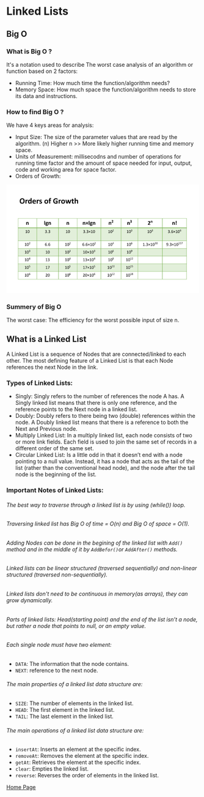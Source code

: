 # Linked Lists

## Big O
### What is Big O ?
It's a notation used to describe The worst case analysis of an algorithm or function based on 2 factors:
- Running Time: How much time the function/algorithm needs?
- Memory Space: How much space the function/algorithm needs to store its data and instructions.

### How to find Big O ?
We have 4 keys areas for analysis:
- Input Size: The size of the parameter values that are read by the algorithm. (n) Higher n >> More likely higher running time and memory space.
- Units of Measurement: millisecodns and number of operations for running time factor and the amount of space needed for input, output, code and working area for space factor.
- Orders of Growth: 

![Order of Growth](./read03a.PNG)

### Summery of Big O
The worst case: The efficiency for the worst possible input of size n.

## What is a Linked List
A Linked List is a sequence of Nodes that are connected/linked to each other. The most defining feature of a Linked List is that each Node references the next Node in the link.

### Types of Linked Lists:
- Singly: Singly refers to the number of references the node A has. A Singly linked list means that there is only one reference, and the reference points to the Next node in a linked list.
- Doubly: Doubly refers to there being two (double) references within the node. A Doubly linked list means that there is a reference to both the Next and Previous node.
- Multiply Linked List: In a multiply linked list, each node consists of two or more link fields. Each field is used to join the same set of records in a different order of the same set.
- Circular Linked List: Is a little odd in that it doesn’t end with a node pointing to a null value. Instead, it has a node that acts as the tail of the list (rather than the conventional head node), and the node after the tail node is the beginning of the list. 

### Important Notes of Linked Lists:
###### The best way to traverse through a linked list is by using (while()) loop.
###### Traversing linked list has Big O of time = O(n) and Big O of space = O(1).
###### Adding Nodes can be done in the begining of the linked list with `Add()` method and in the middle of it by `AddBefor()`or `AddAfter()` methods.
###### Linked lists can be linear structured (traversed sequentially) and non-linear structured (traversed non-sequentially).
###### Linked lists don't need to be continuous in memory(as arrays), they can grow dynamically.
###### Parts of linked lists: Head(starting point) and the end of the list isn’t a node, but rather a node that points to null, or an empty value.
###### Each single node must have two element:
- `DATA`: The information that the node contains.
- `NEXT`: reference to the next node.
###### The main properties of a linked list data structure are:
- `SIZE`: The number of elements in the linked list.
- `HEAD`: The first element in the linked list.
- `TAIL`: The last element in the linked list.
###### The main operations of a linked list data structure are:
- `insertAt`: Inserts an element at the specific index.
- `removeAt`: Removes the element at the specific index.
- `getAt`: Retrieves the element at the specific index.
- `clear`: Empties the linked list.
- `reverse`: Reverses the order of elements in the linked list.

[Home Page](./README.md)






